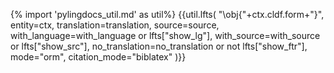 {% import 'pylingdocs_util.md' as util%}
{{util.lfts(
    "\obj{"+ctx.cldf.form+"}",
    entity=ctx,
    translation=translation,
    source=source,
    with_language=with_language or lfts["show_lg"],
    with_source=with_source or lfts["show_src"],
    no_translation=no_translation or not lfts["show_ftr"],
    mode="orm",
    citation_mode="biblatex"
)}}